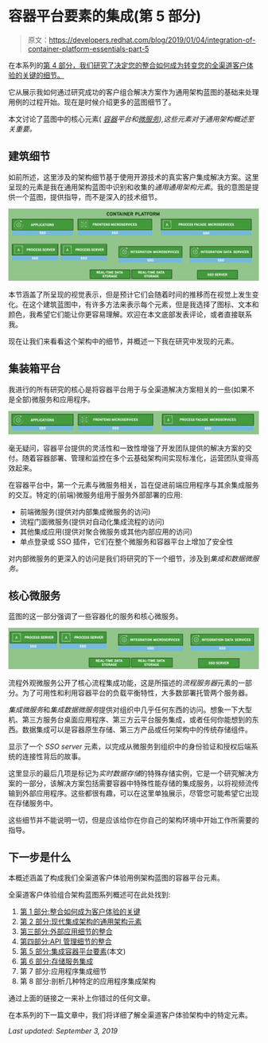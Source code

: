 # 容器平台要素的集成(第 5 部分)

> 原文：<https://developers.redhat.com/blog/2019/01/04/integration-of-container-platform-essentials-part-5>

在本系列的[第 4 部分，我们研究了决定您的整合如何成为转变您的全渠道客户体验的关键的细节。](https://developers.redhat.com/blog/2018/12/20/integration-of-api-management-details-part-4/)

它从展示我如何通过研究成功的客户组合解决方案作为通用架构蓝图的基础来处理用例的过程开始。现在是时候介绍更多的蓝图细节了。

本文讨论了蓝图中的核心元素( *[容器](https://developers.redhat.com/blog/category/containers/)平台和[微服务](https://developers.redhat.com/blog/category/microservices/)),这些元素对于通用架构概述至关重要。*

## 建筑细节

如前所述，这里涉及的架构细节基于使用开源技术的真实客户集成解决方案。这里呈现的元素是我在通用架构蓝图中识别和收集的*通用通用架构元素*。我的意图是提供一个蓝图，提供指导，而不是深入的技术细节。

[![Generic common architectural elements](img/8f04d459f17ddaab73e34b2ca583370a.png)](https://developers.redhat.com/blog/wp-content/uploads/2019/01/Screenshot-2018-12-20-at-14.17.16.png)

本节涵盖了所呈现的视觉表示，但是预计它们会随着时间的推移而在视觉上发生变化。在这个建筑蓝图中，有许多方法来表示每个元素，但是我选择了图标、文本和颜色，我希望它们能让你更容易理解。欢迎在本文底部发表评论，或者直接联系我。

现在让我们来看看这个架构中的细节，并概述一下我在研究中发现的元素。

## 集装箱平台

我进行的所有研究的核心是将容器平台用于与全渠道解决方案相关的一些(如果不是全部)微服务和应用程序。

[![Omnichannel customer experience](img/11e2279392961cc1bf6ca0e823d5230d.png)](https://developers.redhat.com/blog/wp-content/uploads/2019/01/Screenshot-2018-12-20-at-14.30.16.png)

毫无疑问，容器平台提供的灵活性和一致性增强了开发团队提供的解决方案的交付。随着容器部署、管理和监控在多个云基础架构间实现标准化，运营团队变得高效起来。

在容器平台中，第一个元素与微服务相关，旨在促进前端应用程序与其余集成服务的交互。特定的(前端)微服务组用于服务外部部署的应用:

*   前端微服务(提供对内部集成微服务的访问)
*   流程门面微服务(提供对自动化集成流程的访问)
*   其他集成应用(提供对聚合微服务或其他内部应用的访问)
*   单点登录或 SSO 插件，它们在整个微服务和容器平台上增加了安全性

对内部微服务的更深入的访问是我们将研究的下一个细节，涉及到*集成和数据微服务。*

## 核心微服务

蓝图的这一部分强调了一些容器化的服务和核心微服务。

[![Containerized services and the core microservices](img/95d799614bec60cfeb0c11cb01157868.png)](https://developers.redhat.com/blog/wp-content/uploads/2019/01/Screenshot-2018-12-20-at-14.30.25.png)

流程外观微服务公开了核心流程集成功能，这是所描述的*流程服务器*元素的一部分。为了可用性和利用容器平台的负载平衡特性，大多数部署托管两个服务器。

*集成微服务*和*集成数据微服务*提供对组织中几乎任何东西的访问。想象一下大型机、第三方服务台桌面应用程序、第三方云平台服务集成，或者任何你能想到的东西。数据集成可以是容器原生存储、第三方产品或任何架构中的传统存储组件。

显示了一个 *SSO server* 元素，以完成从微服务到组织中的身份验证和授权后端系统的连接性背后的故事。

这里显示的最后几项是标记为*实时数据存储*的特殊存储实例，它是一个研究解决方案的一部分，该解决方案包括需要容器中特殊性能存储的集成服务，以将视频流传输到外部应用程序。这些都很有趣，可以在这里单独展示，尽管您可能希望它出现在存储服务中。

这些细节并不能说明一切，但是应该给你在你自己的架构环境中开始工作所需要的指导。

## 下一步是什么

本概述涵盖了构成我们全渠道客户体验用例架构蓝图的容器平台元素。

全渠道客户体验组合架构蓝图系列概述可在此处找到:

1.  [第 1 部分:整合如何成为客户体验的关键](https://developers.redhat.com/blog/2018/11/28/integration-is-key-to-customer-experience/)
2.  [第 2 部分:现代集成架构的通用架构元素](https://developers.redhat.com/blog/2018/11/30/common-architectural-elements-for-modern-integration-architectures/)
3.  [第三部分:外部应用细节的整合](https://developers.redhat.com/blog/2018/12/14/integration-of-external-application-details-part-3/)
4.  [第四部分:API 管理细节的整合](https://developers.redhat.com/blog/2018/12/20/integration-of-api-management-details-part-4/)
5.  [第 5 部分:集成容器平台要素](https://developers.redhat.com/blog/2019/01/04/integration-of-container-platform-essentials-part-5/)(本文)
6.  [第 6 部分:存储服务集成](https://developers.redhat.com/blog/2019/01/18/integration-of-storage-services-part-6/)
7.  第 7 部分:应用程序集成细节
8.  第 8 部分:剖析几种特定的应用程序集成架构

通过上面的链接之一来补上你错过的任何文章。

在本系列的下一篇文章中，我们将详细了解全渠道客户体验架构中的特定元素。

*Last updated: September 3, 2019*